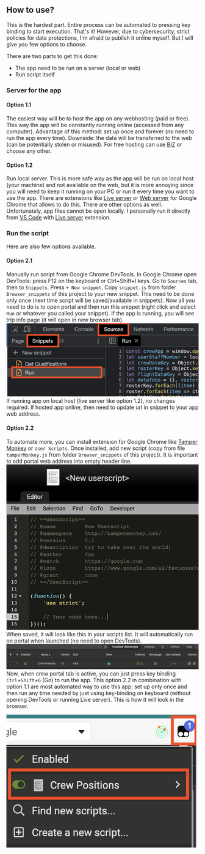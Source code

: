 ## How to use?

This is the hardest part. Entire process can be automated to pressing key binding to start execution. That's it! However, due to cybersecurity, strict policies for data protections, I'm afraid to publish it online myself. But I will give you few options to choose.

There are two parts to get this done:

* The app need to be run on a server (local or web)
* Run script itself

### Server for the app

#### Option 1.1

The easiest way will be to host the app on any webhosting (paid or free). This way the app will be constantly running online (accessed from any computer). Advantage of this method: set up once and forever (no need to run the app every time). Downside: the data will be transferred to the web (can be potentially stolen or misused). For free hosting can use [BIZ](https://www.biz.nf "biz.nf") or choose any other.

#### Option 1.2

Run local server. This is more safe way as the app will be run on local host (your machine) and not available on the web, but it is more annoying since you will need to keep it running on your PC or run it every time you want to use the app. There are extensions like [Live server](https://chromewebstore.google.com/detail/live-server-web-extension/fiegdmejfepffgpnejdinekhfieaogmj "Live Server") or [Web server](https://chromewebstore.google.com/detail/web-server-for-chrome/ofhbbkphhbklhfoeikjpcbhemlocgigb "Web Server") for Google Chrome that allows to do this. There are other options as well. Unfortunately, app files cannot be open locally.
I personally run it directly from [VS Code](https://code.visualstudio.com "Visual Studio Code") with [Live server](https://marketplace.visualstudio.com/items?itemName=ritwickdey.LiveServer "Live Server") extension.

### Run the script

Here are also few options available.

#### Option 2.1

Manually run script from Google Chrome DevTools. In Google Chrome open DevTools: press F12 on the keyboard or Ctrl+Shift+I keys. Go to `Sources` tab, then to `Snippets`. Press `+ New snippet`. Copy `snippet.js` from folder `Browser_snippets` of this project to your new snippet. This need to be done only once (next time script will be saved/available in snippets). Now all you need to do is to open portal and then run this snippet (right click and select `Run` or whatever you called your snippet). If the app is running, you will see trip info page (it will open in new browser tab).
![Snippet](./screenshots/scr6.png)
If running app on local host (live server like option 1.2), no changes required. If hosted app online, then need to update url in snippet to your app web address.

#### Option 2.2

To automate more, you can install extension for Google Chrome like [Tamper Monkey](https://chromewebstore.google.com/detail/tampermonkey/dhdgffkkebhmkfjojejmpbldmpobfkfo "Tamper Monkey") or `User Scripts`. Once installed, add new script (copy from file `tamperMonkey.js` from folder `Browser_snippets` of this project). It is important to add portal web address into empty header line.
![New script](./screenshots/scr7.png)
When saved, it will look like this in your scripts list. It will automatically run on portal when launched (no need to open DevTools).
![Script list](./screenshots/scr8.png)
Now, when crew portal tab is active, you can just press key binding `Ctrl`+`Shift`+`G` (Go) to run the app. This option 2.2 in combination with option 1.1 are most automated way to use this app: set up only once and then run any time needed by just using key-binding on keyboard (without opening DevTools or running Live server). This is how it will look in the browser.

![Tamper Monkey](./screenshots/scr9.png)